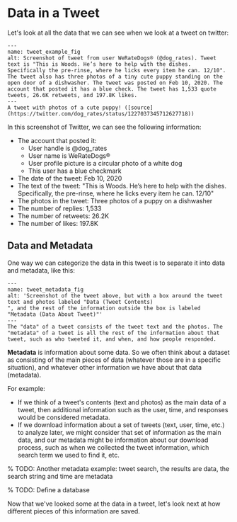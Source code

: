 # Data in a Tweet

Let's look at all the data that we can see when we look at a tweet on twitter:
```{figure} dog_tweet.png
---
name: tweet_example_fig
alt: Screenshot of tweet from user WeRateDogs® (@dog_rates). Tweet text is "This is Woods. He’s here to help with the dishes. Specifically the pre-rinse, where he licks every item he can. 12/10". The tweet also has three photos of a tiny cute puppy standing on the open door of a dishwasher. The tweet was posted on Feb 10, 2020. The account that posted it has a blue check. The tweet has 1,533 quote tweets, 26.6K retweets, and 197.8K likes.
---
A tweet with photos of a cute puppy! ([source](https://twitter.com/dog_rates/status/1227037345712627718))
```

In this screenshot of Twitter, we can see the following information:
- The account that posted it:
  - User handle is @dog_rates
  - User name is WeRateDogs®
  - User profile picture is a circular photo of a white dog
  - This user has a blue checkmark
- The date of the tweet: Feb 10, 2020
- The text of the tweet: "This is Woods. He’s here to help with the dishes. Specifically, the pre-rinse, where he licks every item he can. 12/10"
- The photos in the tweet: Three photos of a puppy on a dishwasher
- The number of replies: 1,533
- The number of retweets: 26.2K
- The number of likes: 197.8K

## Data and Metadata

One way we can categorize the data in this tweet is to separate it into data and metadata, like this:

```{figure} dog_tweet_metadata.png
---
name: tweet_metadata_fig
alt: 'Screenshot of the tweet above, but with a box around the tweet text and photos labeled "Data (Tweet Contents)
", and the rest of the information outside the box is labeled "Metadata (Data About Tweet)"'
---
The "data" of a tweet consists of the tweet text and the photos. The "metadata" of a tweet is all the rest of the information about that tweet, such as who tweeted it, and when, and how people responded.
```

__Metadata__ is information about some data. So we often think about a dataset as consisting of the main pieces of data (whatever those are in a specific situation), and whatever other information we have about that data (metadata).

For example:
- If we think of a tweet's contents (text and photos) as the main data of a tweet, then additional information such as the user, time, and responses would be considered metadata.
- If we download information about a set of tweets (text, user, time, etc.) to analyze later, we might consider that set of information as the main data, and our metadata might be information about our download process, such as when we collected the tweet information, which search term we used to find it, etc.

% TODO: Another metadata example: tweet search, the results are data, the search string and time are metadata

% TODO: Define a database

Now that we've looked some at the data in a tweet, let's look next at how different pieces of this information are saved.
